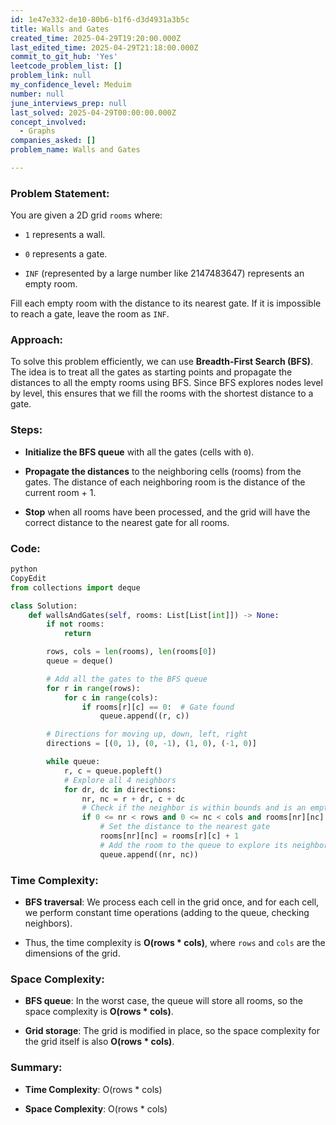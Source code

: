 ```yaml
---
id: 1e47e332-de10-80b6-b1f6-d3d4931a3b5c
title: Walls and Gates
created_time: 2025-04-29T19:20:00.000Z
last_edited_time: 2025-04-29T21:18:00.000Z
commit_to_git_hub: 'Yes'
leetcode_problem_list: []
problem_link: null
my_confidence_level: Meduim
number: null
june_interviews_prep: null
last_solved: 2025-04-29T00:00:00.000Z
concept_involved:
  - Graphs
companies_asked: []
problem_name: Walls and Gates

---
```


### Problem Statement:

You are given a 2D grid `rooms` where:

*   `1` represents a wall.

*   `0` represents a gate.

*   `INF` (represented by a large number like 2147483647) represents an empty room.

Fill each empty room with the distance to its nearest gate. If it is impossible to reach a gate, leave the room as `INF`.

### Approach:

To solve this problem efficiently, we can use **Breadth-First Search (BFS)**. The idea is to treat all the gates as starting points and propagate the distances to all the empty rooms using BFS. Since BFS explores nodes level by level, this ensures that we fill the rooms with the shortest distance to a gate.

### Steps:

*   **Initialize the BFS queue** with all the gates (cells with `0`).

*   **Propagate the distances** to the neighboring cells (rooms) from the gates. The distance of each neighboring room is the distance of the current room + 1.

*   **Stop** when all rooms have been processed, and the grid will have the correct distance to the nearest gate for all rooms.

### Code:

```python
python
CopyEdit
from collections import deque

class Solution:
    def wallsAndGates(self, rooms: List[List[int]]) -> None:
        if not rooms:
            return

        rows, cols = len(rooms), len(rooms[0])
        queue = deque()

        # Add all the gates to the BFS queue
        for r in range(rows):
            for c in range(cols):
                if rooms[r][c] == 0:  # Gate found
                    queue.append((r, c))

        # Directions for moving up, down, left, right
        directions = [(0, 1), (0, -1), (1, 0), (-1, 0)]

        while queue:
            r, c = queue.popleft()
            # Explore all 4 neighbors
            for dr, dc in directions:
                nr, nc = r + dr, c + dc
                # Check if the neighbor is within bounds and is an empty room
                if 0 <= nr < rows and 0 <= nc < cols and rooms[nr][nc] == 2147483647:
                    # Set the distance to the nearest gate
                    rooms[nr][nc] = rooms[r][c] + 1
                    # Add the room to the queue to explore its neighbors
                    queue.append((nr, nc))


```

### Time Complexity:

*   **BFS traversal**: We process each cell in the grid once, and for each cell, we perform constant time operations (adding to the queue, checking neighbors).

*   Thus, the time complexity is **O(rows \* cols)**, where `rows` and `cols` are the dimensions of the grid.

### Space Complexity:

*   **BFS queue**: In the worst case, the queue will store all rooms, so the space complexity is **O(rows \* cols)**.

*   **Grid storage**: The grid is modified in place, so the space complexity for the grid itself is also **O(rows \* cols)**.

### Summary:

*   **Time Complexity**: O(rows \* cols)

*   **Space Complexity**: O(rows \* cols)
